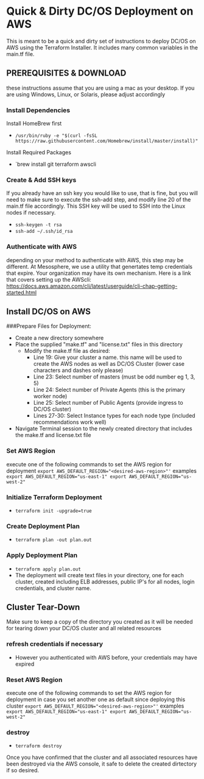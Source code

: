 # Quick & Dirty DC/OS Deployment on AWS
This is meant to be a quick and dirty set of instructions to deploy DC/OS on AWS using the Terraform Installer.  It includes many common variables in the main.tf file.

## PREREQUISITES & DOWNLOAD
these instructions assume that you are using a mac as your desktop.  If you are using Windows, Linux, or Solaris, please adjust accordingly

### Install Dependencies

Install HomeBrew first
- `/usr/bin/ruby -e "$(curl -fsSL https://raw.githubusercontent.com/Homebrew/install/master/install)"`

Install Required Packages
- `brew install git terraform awscli

### Create & Add SSH keys
If you already have an ssh key you would like to use, that is fine, but you will need to make sure to execute the ssh-add step, and modify line 20 of the main.tf file accordingly.  This SSH key will be used to SSH into the Linux nodes if necessary.
-  `ssh-keygen -t rsa`
-  `ssh-add ~/.ssh/id_rsa`

### Authenticate with AWS
depending on your method to authenticate with AWS, this step may be different.  At Mesosphere, we use a utility that genertates temp credentials that expire.  Your organization may have its own mechanism.  Here is a link that covers setting up the AWScli:
https://docs.aws.amazon.com/cli/latest/userguide/cli-chap-getting-started.html

## Install DC/OS on AWS

###Prepare Files for Deployment:
- Create a new directory somewhere
- Place the supplied "make.tf" and "license.txt" files in this directory
    - Modify the make.tf file as desired:
        - Line 19: Give your cluster a name.  this name will be used to create the AWS nodes as well as DC/OS Cluster (lower case characters and dashes only please)
        - Line 23: Select number of masters (must be odd number eg 1, 3, 5)
        - Line 24: Select number of Private Agents (this is the primary worker node)
        - Line 25: Select number of Public Agents (provide ingress to DC/OS cluster)
        - Lines 27-30: Select Instance types for each node type (included recommendations work well)
- Navigate Terminal session to the newly created directory that includes the make.tf and license.txt file

### Set AWS Region
execute one of the following commands to set the AWS region for deployment
`export AWS_DEFAULT_REGION="<desired-aws-region>"'`
    examples
    ```
    export AWS_DEFAULT_REGION="us-east-1"
    export AWS_DEFAULT_REGION="us-west-2"
    ```

### Initialize Terraform Deployment
-  `terraform init -upgrade=true`

### Create Deployment Plan
-  `terraform plan -out plan.out`

### Apply Deployment Plan
-  `terraform apply plan.out`
-  The deployment will create text files in your directory, one for each cluster, created including ELB addresses, public IP's for all nodes, login credentials, and cluster name.

## Cluster Tear-Down
Make sure to keep a copy of the directory you created as it will be needed for tearing down your DC/OS cluster and all related resources

### refresh credentials if necessary
-  However you authenticated with AWS before, your credentials may have expired

### Reset AWS Region
execute one of the following commands to set the AWS region for deployment in case you set another one as default since deploying this cluster
`export AWS_DEFAULT_REGION="<desired-aws-region>"'`
    examples
    ```
    export AWS_DEFAULT_REGION="us-east-1"
    export AWS_DEFAULT_REGION="us-west-2"
    ```

### destroy
-  `terraform destroy`

Once you have confirmed that the cluster and all associated resources have been destroyed via the AWS console, it safe to delete the created dirtectory if so desired.
